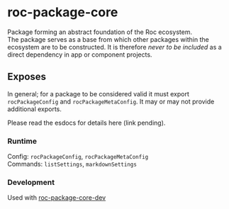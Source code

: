 # roc-package-core
Package forming an abstract foundation of the Roc ecosystem.  
The package serves as a base from which other packages within the ecosystem are to be constructed. It is therefore _never to be included_ as a direct dependency in app or component projects.  

## Exposes
In general; for a package to be considered valid it must export `rocPackageConfig` and `rocPackageMetaConfig`. It may or may not provide additional exports.

Please read the esdocs for details here (link pending).

### Runtime
Config: `rocPackageConfig`, `rocPackageMetaConfig`  
Commands: `listSettings`, `markdownSettings`

### Development
Used with [roc-package-core-dev](https://github.com/rocjs/roc-package-core/blog/master/dev/README.md)
